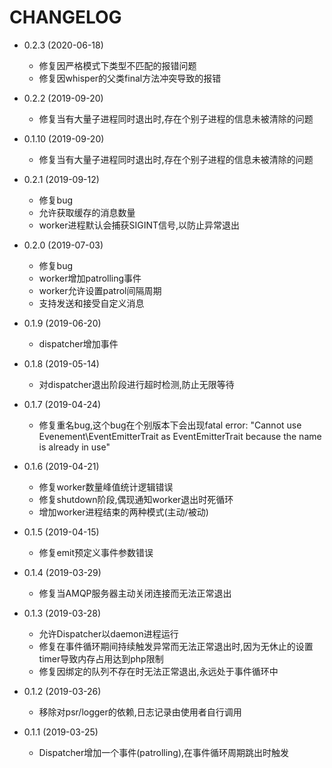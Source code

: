 # CHANGELOG

* 0.2.3 (2020-06-18)
    * 修复因严格模式下类型不匹配的报错问题
    * 修复因whisper的父类final方法冲突导致的报错

* 0.2.2 (2019-09-20)
    * 修复当有大量子进程同时退出时,存在个别子进程的信息未被清除的问题

* 0.1.10 (2019-09-20)
    * 修复当有大量子进程同时退出时,存在个别子进程的信息未被清除的问题

* 0.2.1 (2019-09-12)
    * 修复bug
    * 允许获取缓存的消息数量
    * worker进程默认会捕获SIGINT信号,以防止异常退出

* 0.2.0 (2019-07-03)
    * 修复bug
    * worker增加patrolling事件
    * worker允许设置patrol间隔周期
    * 支持发送和接受自定义消息

* 0.1.9 (2019-06-20)
    * dispatcher增加事件

* 0.1.8 (2019-05-14)
    * 对dispatcher退出阶段进行超时检测,防止无限等待

* 0.1.7 (2019-04-24)
    * 修复重名bug,这个bug在个别版本下会出现fatal error: "Cannot use Evenement\EventEmitterTrait as EventEmitterTrait because the name is already in use"

* 0.1.6 (2019-04-21)
    * 修复worker数量峰值统计逻辑错误
    * 修复shutdown阶段,偶现通知worker退出时死循环
    * 增加worker进程结束的两种模式(主动/被动)

* 0.1.5 (2019-04-15)
    * 修复emit预定义事件参数错误

* 0.1.4 (2019-03-29)
    * 修复当AMQP服务器主动关闭连接而无法正常退出

* 0.1.3 (2019-03-28)
    * 允许Dispatcher以daemon进程运行
    * 修复在事件循环期间持续触发异常而无法正常退出时,因为无休止的设置timer导致内存占用达到php限制
    * 修复因绑定的队列不存在时无法正常退出,永远处于事件循环中

* 0.1.2 (2019-03-26)
    * 移除对psr/logger的依赖,日志记录由使用者自行调用

* 0.1.1 (2019-03-25)
    * Dispatcher增加一个事件(patrolling),在事件循环周期跳出时触发